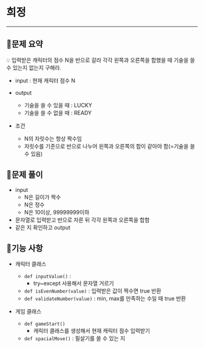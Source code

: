 # 희정

---

## 🔆문제 요약

<aside>
💡 입력받은 캐릭터의 점수 N을 반으로 갈라 각각 왼쪽과 오른쪽을 합했을 때 기술을 쓸 수 있는지 없는지 구해라.

</aside>

- input : 현재 캐릭터 점수 N
- output
    - 기술을 쓸 수 있을 때 : LUCKY
    - 기술을 쓸 수 없을 때 : READY

- 조건
    - N의 자릿수는 항상 짝수임
    - 자릿수를 기준으로 반으로 나누어 왼쪽과 오른쪽의 합이 같아야 함(=기술을 쓸 수 있음)

## 🔆문제 풀이

- input
    - N은 길이가 짝수
    - N은 정수
    - N은 10이상, 99999999이하
- 문자열로 입력받고 반으로 자른 뒤 각각 왼쪽과 오른쪽을 합함
- 같은 지 확인하고 output

## 🔆기능 사항

- 캐릭터 클래스
    - `def inputValue()` :
        - try~except 사용해서 문자열 거르기
    - `def isEvenNumber(value)` : 입력받은 값이 짝수면 true 반환
    - `def validateNumber(value)` : min, max를 만족하는 수일 때 true 반환
    
- 게임 클래스
    - `def gameStart()`
        - 캐릭터 클래스를 생성해서 현재 캐릭터 점수 입력받기
    - `def spacialMove()` : 필살기를 쓸 수 있는 지